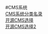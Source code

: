#CMS系统  
[CMS系统分类名录](https://www.jianshu.com/p/63bdd6ef9992)  
[开源CMS选择](https://www.jianshu.com/p/9e708097a4eb)  
[开源CMS选择2](https://www.jianshu.com/p/fc90e0fbab20)  
